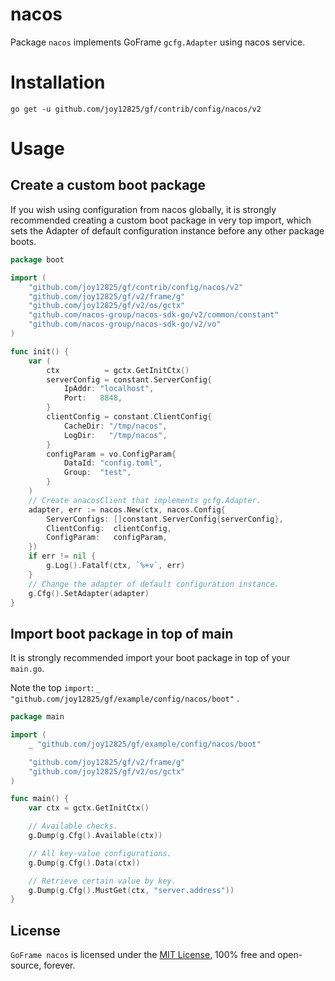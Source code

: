 # nacos

Package `nacos` implements GoFrame `gcfg.Adapter` using nacos service.

# Installation

```
go get -u github.com/joy12825/gf/contrib/config/nacos/v2
```

# Usage

## Create a custom boot package

If you wish using configuration from nacos globally,
it is strongly recommended creating a custom boot package in very top import,
which sets the Adapter of default configuration instance before any other package boots.

```go
package boot

import (
	"github.com/joy12825/gf/contrib/config/nacos/v2"
	"github.com/joy12825/gf/v2/frame/g"
	"github.com/joy12825/gf/v2/os/gctx"
	"github.com/nacos-group/nacos-sdk-go/v2/common/constant"
	"github.com/nacos-group/nacos-sdk-go/v2/vo"
)

func init() {
	var (
		ctx          = gctx.GetInitCtx()
		serverConfig = constant.ServerConfig{
			IpAddr: "localhost",
			Port:   8848,
		}
		clientConfig = constant.ClientConfig{
			CacheDir: "/tmp/nacos",
			LogDir:   "/tmp/nacos",
		}
		configParam = vo.ConfigParam{
			DataId: "config.toml",
			Group:  "test",
		}
	)
	// Create anacosClient that implements gcfg.Adapter.
	adapter, err := nacos.New(ctx, nacos.Config{
		ServerConfigs: []constant.ServerConfig{serverConfig},
		ClientConfig:  clientConfig,
		ConfigParam:   configParam,
	})
	if err != nil {
		g.Log().Fatalf(ctx, `%+v`, err)
	}
	// Change the adapter of default configuration instance.
	g.Cfg().SetAdapter(adapter)
}
```

## Import boot package in top of main

It is strongly recommended import your boot package in top of your `main.go`.

Note the top `import`: `_ "github.com/joy12825/gf/example/config/nacos/boot"` .

```go
package main

import (
    _ "github.com/joy12825/gf/example/config/nacos/boot"

    "github.com/joy12825/gf/v2/frame/g"
    "github.com/joy12825/gf/v2/os/gctx"
)

func main() {
    var ctx = gctx.GetInitCtx()

    // Available checks.
    g.Dump(g.Cfg().Available(ctx))

    // All key-value configurations.
    g.Dump(g.Cfg().Data(ctx))

    // Retrieve certain value by key.
    g.Dump(g.Cfg().MustGet(ctx, "server.address"))
}
```

## License

`GoFrame nacos` is licensed under the [MIT License](../../../LICENSE), 100% free and open-source, forever.
